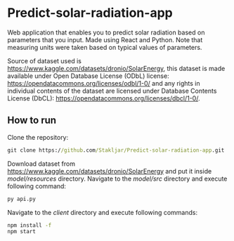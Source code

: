 # Predict-solar-radiation-app
Web application that enables you to predict solar radiation based on parameters that you input.
Made using React and Python.
Note that measuring units were taken based on typical values of parameters.

Source of dataset used is https://www.kaggle.com/datasets/dronio/SolarEnergy, this dataset is made available under Open Database License (ODbL) license: https://opendatacommons.org/licenses/odbl/1-0/
and any rights in individual contents of the dataset are licensed under Database Contents License (DbCL): https://opendatacommons.org/licenses/dbcl/1-0/.

## How to run
Clone the repository:
```cmd
git clone https://github.com/Stakljar/Predict-solar-radiation-app.git
```
Download dataset from https://www.kaggle.com/datasets/dronio/SolarEnergy and put it inside _model/resources_ directory.
Navigate to the _model/src_ directory and execute following command:
```cmd
py api.py
```
Navigate to the _client_ directory and execute following commands:
```cmd
npm install -f
npm start
```
